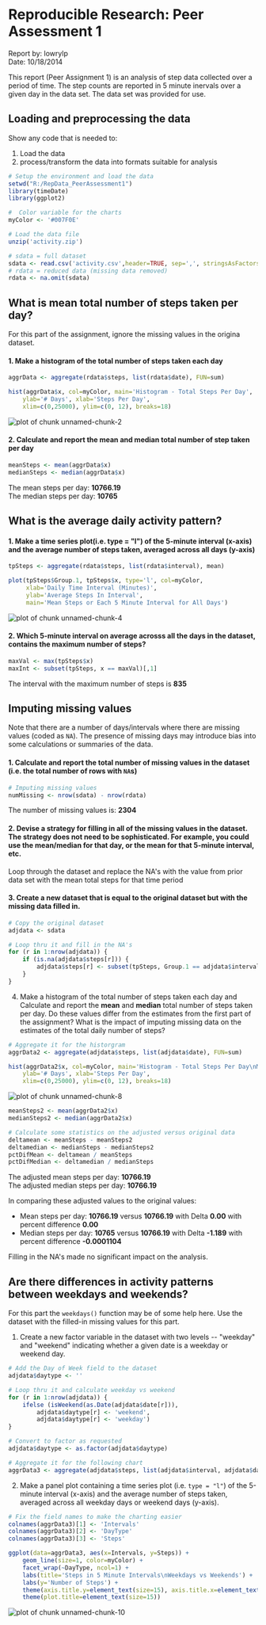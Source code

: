 # Reproducible Research: Peer Assessment 1

Report by: lowrylp   
Date: 10/18/2014

This report (Peer Assignment 1) is an analysis of step data collected over a period of time.
The step counts are reported in 5 minute inervals over a given day in the data set.  The data 
set was provided for use.


## Loading and preprocessing the data
Show any code that is needed to:   
1. Load the data   
2. process/transform the data into formats suitable for analysis   



```r
# Setup the environment and load the data
setwd("R:/RepData_PeerAssessment1")
library(timeDate)
library(ggplot2)

#  Color variable for the charts
myColor <- '#007F0E'

# Load the data file
unzip('activity.zip')

# sdata = full dataset
sdata <- read.csv('activity.csv',header=TRUE, sep=',', stringsAsFactors=FALSE)
# rdata = reduced data (missing data removed)
rdata <- na.omit(sdata)
```
    
## What is mean total number of steps taken per day?
For this part of the assignment, ignore the missing values in the origina dataset.
   
#### 1. Make a histogram of the total number of steps taken each day

  

```r
aggrData <- aggregate(rdata$steps, list(rdata$date), FUN=sum)

hist(aggrData$x, col=myColor, main='Histogram - Total Steps Per Day', 
    ylab='# Days', xlab='Steps Per Day',
    xlim=c(0,25000), ylim=c(0, 12), breaks=18)
```

![plot of chunk unnamed-chunk-2](./PA1_template_files/figure-html/unnamed-chunk-2.png) 

#### 2. Calculate and report the mean and median total number of step taken per day


```r
meanSteps <- mean(aggrData$x)
medianSteps <- median(aggrData$x)
```
 The mean steps per day: **10766.19**  
 The median steps per day: **10765**  


## What is the average daily activity pattern?

#### 1. Make a time series plot(i.e. type = "l") of the 5-minute interval (x-axis) and the average number of steps taken, averaged across all days (y-axis)


```r
tpSteps <- aggregate(rdata$steps, list(rdata$interval), mean)

plot(tpSteps$Group.1, tpSteps$x, type='l', col=myColor,
     xlab='Daily Time Interval (Minutes)',
     ylab='Average Steps In Interval',
     main='Mean Steps or Each 5 Minute Interval for All Days')
```

![plot of chunk unnamed-chunk-4](./PA1_template_files/figure-html/unnamed-chunk-4.png) 

#### 2. Which 5-minute interval on average acrosss all the days in the dataset, contains the maximum number of steps?

```r
maxVal <- max(tpSteps$x)     
maxInt <- subset(tpSteps, x == maxVal)[,1]
```
The interval with the maximum number of steps is **835**  



## Imputing missing values
Note that there are a number of days/intervals where there are missing
values (coded as `NA`). The presence of missing days may introduce
bias into some calculations or summaries of the data.

#### 1. Calculate and report the total number of missing values in the dataset (i.e. the total number of rows with `NA`s)

```r
# Imputing missing values
numMissing <- nrow(sdata) - nrow(rdata)
```
The number of missing values is: **2304**   


#### 2. Devise a strategy for filling in all of the missing values in the dataset. The strategy does not need to be sophisticated. For example, you could use the mean/median for that day, or the mean for that 5-minute interval, etc.

Loop through the dataset and replace the NA's with the value from prior data set with the mean total steps for that time period

#### 3. Create a new dataset that is equal to the original dataset but with the missing data filled in.

```r
# Copy the original dataset
adjdata <- sdata

# Loop thru it and fill in the NA's
for (r in 1:nrow(adjdata)) {
    if (is.na(adjdata$steps[r])) {
        adjdata$steps[r] <- subset(tpSteps, Group.1 == adjdata$interval[r])[,2]
    }
}
```

4. Make a histogram of the total number of steps taken each day and Calculate and report the **mean** and **median** total number of steps taken per day. Do these values differ from the estimates from the first part of the assignment? What is the impact of imputing missing data on the estimates of the total daily number of steps?

```r
# Aggregate it for the historgram
aggrData2 <- aggregate(adjdata$steps, list(adjdata$date), FUN=sum)

hist(aggrData2$x, col=myColor, main='Histogram - Total Steps Per Day\nMissing Data Interpreted', 
    ylab='# Days', xlab='Steps Per Day',
    xlim=c(0,25000), ylim=c(0, 12), breaks=18)
```

![plot of chunk unnamed-chunk-8](./PA1_template_files/figure-html/unnamed-chunk-8.png) 

```r
meanSteps2 <- mean(aggrData2$x)
medianSteps2 <- median(aggrData2$x)

# Calculate some statistics on the adjusted versus original data
deltamean <- meanSteps - meanSteps2
deltamedian <- medianSteps - medianSteps2
pctDifMean <- deltamean / meanSteps
pctDifMedian <- deltamedian / medianSteps
```
 The adjusted mean steps per day: **10766.19**  
 The adjusted median steps per day: **10766.19**  

In comparing these adjusted values to the original values:  
 * Mean steps per day: **10766.19** versus **10766.19** 
 with Delta **0.00** with percent difference **0.00**   
 * Median steps per day: **10765** versus **10766.19** 
 with Delta **-1.189** with percent difference **-0.0001104**   

Filling in the NA's made no significant impact on the analysis.
   
   
## Are there differences in activity patterns between weekdays and weekends?

For this part the `weekdays()` function may be of some help here. Use
the dataset with the filled-in missing values for this part.

1. Create a new factor variable in the dataset with two levels -- "weekday" and "weekend" indicating whether a given date is a weekday or weekend day.

```r
# Add the Day of Week field to the dataset
adjdata$daytype <- ''

# Loop thru it and calculate weekday vs weekend
for (r in 1:nrow(adjdata)) {
    ifelse (isWeekend(as.Date(adjdata$date[r])),
        adjdata$daytype[r] <- 'weekend',
        adjdata$daytype[r] <- 'weekday')
}

# Convert to factor as requested
adjdata$daytype <- as.factor(adjdata$daytype)

# Aggregate it for the following chart
aggrData3 <- aggregate(adjdata$steps, list(adjdata$interval, adjdata$daytype), FUN=mean)
```

2. Make a panel plot containing a time series plot (i.e. `type = "l"`) of the 5-minute interval (x-axis) and the average number of steps taken, averaged across all weekday days or weekend days (y-axis). 


```r
# Fix the field names to make the charting easier
colnames(aggrData3)[1] <- 'Intervals'
colnames(aggrData3)[2] <- 'DayType'
colnames(aggrData3)[3] <- 'Steps'

ggplot(data=aggrData3, aes(x=Intervals, y=Steps)) +
    geom_line(size=1, color=myColor) +
    facet_wrap(~DayType, ncol=1) +
    labs(title='Steps in 5 Minute Intervals\nWeekdays vs Weekends') +
    labs(y='Number of Steps') +
    theme(axis.title.y=element_text(size=15), axis.title.x=element_text(size=15)) +
    theme(plot.title=element_text(size=15))
```

![plot of chunk unnamed-chunk-10](./PA1_template_files/figure-html/unnamed-chunk-10.png) 
